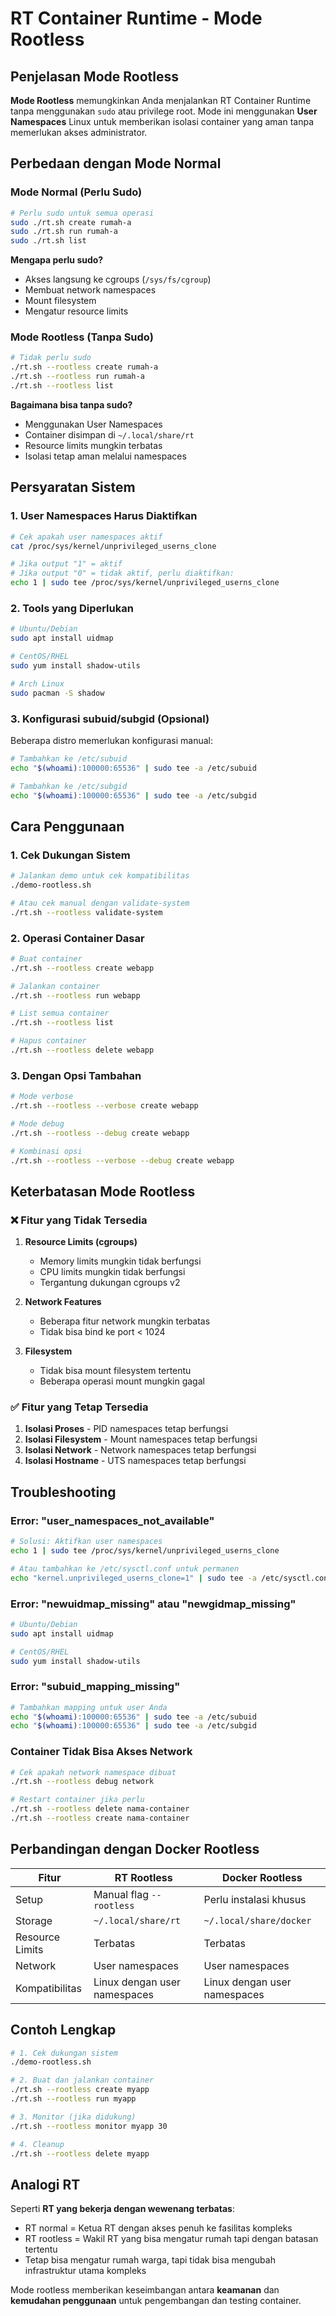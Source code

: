 # RT Container Runtime - Mode Rootless

## Penjelasan Mode Rootless

**Mode Rootless** memungkinkan Anda menjalankan RT Container Runtime tanpa menggunakan `sudo` atau privilege root. Mode ini menggunakan **User Namespaces** Linux untuk memberikan isolasi container yang aman tanpa memerlukan akses administrator.

## Perbedaan dengan Mode Normal

### Mode Normal (Perlu Sudo)
```bash
# Perlu sudo untuk semua operasi
sudo ./rt.sh create rumah-a
sudo ./rt.sh run rumah-a
sudo ./rt.sh list
```

**Mengapa perlu sudo?**
- Akses langsung ke cgroups (`/sys/fs/cgroup`)
- Membuat network namespaces
- Mount filesystem
- Mengatur resource limits

### Mode Rootless (Tanpa Sudo)
```bash
# Tidak perlu sudo
./rt.sh --rootless create rumah-a
./rt.sh --rootless run rumah-a
./rt.sh --rootless list
```

**Bagaimana bisa tanpa sudo?**
- Menggunakan User Namespaces
- Container disimpan di `~/.local/share/rt`
- Resource limits mungkin terbatas
- Isolasi tetap aman melalui namespaces

## Persyaratan Sistem

### 1. User Namespaces Harus Diaktifkan
```bash
# Cek apakah user namespaces aktif
cat /proc/sys/kernel/unprivileged_userns_clone

# Jika output "1" = aktif
# Jika output "0" = tidak aktif, perlu diaktifkan:
echo 1 | sudo tee /proc/sys/kernel/unprivileged_userns_clone
```

### 2. Tools yang Diperlukan
```bash
# Ubuntu/Debian
sudo apt install uidmap

# CentOS/RHEL
sudo yum install shadow-utils

# Arch Linux
sudo pacman -S shadow
```

### 3. Konfigurasi subuid/subgid (Opsional)
Beberapa distro memerlukan konfigurasi manual:

```bash
# Tambahkan ke /etc/subuid
echo "$(whoami):100000:65536" | sudo tee -a /etc/subuid

# Tambahkan ke /etc/subgid  
echo "$(whoami):100000:65536" | sudo tee -a /etc/subgid
```

## Cara Penggunaan

### 1. Cek Dukungan Sistem
```bash
# Jalankan demo untuk cek kompatibilitas
./demo-rootless.sh

# Atau cek manual dengan validate-system
./rt.sh --rootless validate-system
```

### 2. Operasi Container Dasar
```bash
# Buat container
./rt.sh --rootless create webapp

# Jalankan container
./rt.sh --rootless run webapp

# List semua container
./rt.sh --rootless list

# Hapus container
./rt.sh --rootless delete webapp
```

### 3. Dengan Opsi Tambahan
```bash
# Mode verbose
./rt.sh --rootless --verbose create webapp

# Mode debug
./rt.sh --rootless --debug create webapp

# Kombinasi opsi
./rt.sh --rootless --verbose --debug create webapp
```

## Keterbatasan Mode Rootless

### ❌ Fitur yang Tidak Tersedia
1. **Resource Limits (cgroups)**
   - Memory limits mungkin tidak berfungsi
   - CPU limits mungkin tidak berfungsi
   - Tergantung dukungan cgroups v2

2. **Network Features**
   - Beberapa fitur network mungkin terbatas
   - Tidak bisa bind ke port < 1024

3. **Filesystem**
   - Tidak bisa mount filesystem tertentu
   - Beberapa operasi mount mungkin gagal

### ✅ Fitur yang Tetap Tersedia
1. **Isolasi Proses** - PID namespaces tetap berfungsi
2. **Isolasi Filesystem** - Mount namespaces tetap berfungsi  
3. **Isolasi Network** - Network namespaces tetap berfungsi
4. **Isolasi Hostname** - UTS namespaces tetap berfungsi

## Troubleshooting

### Error: "user_namespaces_not_available"
```bash
# Solusi: Aktifkan user namespaces
echo 1 | sudo tee /proc/sys/kernel/unprivileged_userns_clone

# Atau tambahkan ke /etc/sysctl.conf untuk permanen
echo "kernel.unprivileged_userns_clone=1" | sudo tee -a /etc/sysctl.conf
```

### Error: "newuidmap_missing" atau "newgidmap_missing"
```bash
# Ubuntu/Debian
sudo apt install uidmap

# CentOS/RHEL  
sudo yum install shadow-utils
```

### Error: "subuid_mapping_missing"
```bash
# Tambahkan mapping untuk user Anda
echo "$(whoami):100000:65536" | sudo tee -a /etc/subuid
echo "$(whoami):100000:65536" | sudo tee -a /etc/subgid
```

### Container Tidak Bisa Akses Network
```bash
# Cek apakah network namespace dibuat
./rt.sh --rootless debug network

# Restart container jika perlu
./rt.sh --rootless delete nama-container
./rt.sh --rootless create nama-container
```

## Perbandingan dengan Docker Rootless

| Fitur | RT Rootless | Docker Rootless |
|-------|-------------|-----------------|
| Setup | Manual flag `--rootless` | Perlu instalasi khusus |
| Storage | `~/.local/share/rt` | `~/.local/share/docker` |
| Resource Limits | Terbatas | Terbatas |
| Network | User namespaces | User namespaces |
| Kompatibilitas | Linux dengan user namespaces | Linux dengan user namespaces |

## Contoh Lengkap

```bash
# 1. Cek dukungan sistem
./demo-rootless.sh

# 2. Buat dan jalankan container
./rt.sh --rootless create myapp
./rt.sh --rootless run myapp

# 3. Monitor (jika didukung)
./rt.sh --rootless monitor myapp 30

# 4. Cleanup
./rt.sh --rootless delete myapp
```

## Analogi RT

Seperti **RT yang bekerja dengan wewenang terbatas**:
- RT normal = Ketua RT dengan akses penuh ke fasilitas kompleks
- RT rootless = Wakil RT yang bisa mengatur rumah tapi dengan batasan tertentu
- Tetap bisa mengatur rumah warga, tapi tidak bisa mengubah infrastruktur utama kompleks

Mode rootless memberikan keseimbangan antara **keamanan** dan **kemudahan penggunaan** untuk pengembangan dan testing container.
